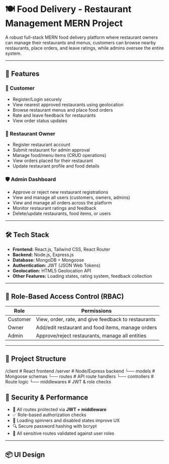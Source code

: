 # 🍽️ Food Delivery - Restaurant Management MERN Project

A robust full-stack MERN food delivery platform where restaurant owners can manage their restaurants and menus, customers can browse nearby restaurants, place orders, and leave ratings, while admins oversee the entire system.

---

## 🚀 Features

### 👤 Customer

- Register/Login securely
- View nearest approved restaurants using geolocation
- Browse restaurant menus and place food orders
- Rate and leave feedback for restaurants
- View order status updates

### 🏪 Restaurant Owner

- Register restaurant account
- Submit restaurant for admin approval
- Manage food/menu items (CRUD operations)
- View orders placed for their restaurant
- Update restaurant profile and food details

### 🛡️ Admin Dashboard

- Approve or reject new restaurant registrations
- View and manage all users (customers, owners, admins)
- View and manage all orders across the platform
- Monitor restaurant ratings and feedback
- Delete/update restaurants, food items, or users

---

## 🛠️ Tech Stack

- **Frontend:** React.js, Tailwind CSS, React Router
- **Backend:** Node.js, Express.js
- **Database:** MongoDB + Mongoose
- **Authentication:** JWT (JSON Web Tokens)
- **Geolocation:** HTML5 Geolocation API
- **Other Features:** Loading states, rating system, feedback collection

---

## 🔐 Role-Based Access Control (RBAC)

| Role     | Permissions                                         |
| -------- | --------------------------------------------------- |
| Customer | View, order, rate, and give feedback to restaurants |
| Owner    | Add/edit restaurant and food items, manage orders   |
| Admin    | Approve/reject restaurants, manage all entities     |

---

## 📁 Project Structure

/client # React frontend
/server # Node/Express backend
└── models # Mongoose schemas
└── routes # API route handlers
└── controllers # Route logic
└── middlewares # JWT & role checks

## 🧪 Security & Performance

- 🔐 All routes protected via **JWT + middleware**
- ✅ Role-based authorization checks
- 📶 Loading spinners and disabled states improve UX
- 🔍 Secure password hashing with bcrypt
- 📜 All sensitive routes validated against user roles

---

## 📦 UI Design
